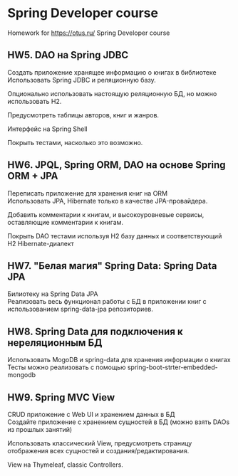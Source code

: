 # Spring Developer course

Homework for https://otus.ru/ Spring Developer course

## HW5. DAO на Spring JDBC 

Создать приложение хранящее информацию о книгах в библиотеке  
Использовать Spring JDBC и реляционную базу.

Опционально использовать настоящую реляционную БД, но можно использовать H2.

Предусмотреть таблицы авторов, книг и жанров.

Интерфейс на Spring Shell

Покрыть тестами, насколько это возможно.

## HW6. JPQL, Spring ORM, DAO на основе Spring ORM + JPA 

Переписать приложение для хранения книг на ORM  
Использовать JPA, Hibernate только в качестве JPA-провайдера.

Добавить комментарии к книгам, и высокоуровневые сервисы, оставляющие комментарии к книгам.

Покрыть DAO тестами используя H2 базу данных и соответствующий H2 Hibernate-диалект

## HW7. "Белая магия" Spring Data: Spring Data JPA 

Билиотеку на Spring Data JPA  
Реализовать весь функционал работы с БД в приложении книг с использованием spring-data-jpa репозиториев.

## HW8. Spring Data для подключения к нереляционным БД

Использовать MogoDB и spring-data для хранения информации о книгах  
Тесты можно реализовать с помощью spring-boot-strter-embedded-mongodb 

## HW9. Spring MVC View

CRUD приложение с Web UI и хранением данных в БД  
Создайте приложение с хранением сущностей в БД (можно взять DAOs из прошлых занятий)

Использовать классический View, предусмотреть страницу отображения всех сущностей и создания/редактирования.

View на Thymeleaf, classic Controllers.